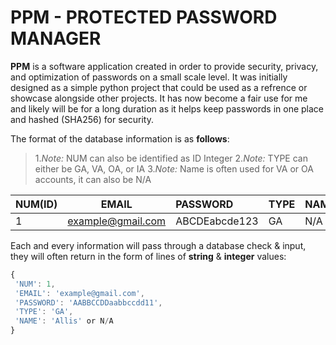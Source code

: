# PPM - PROTECTED PASSWORD MANAGER

**PPM** is a software application created in order to provide security, privacy, and optimization of passwords on a small scale level. It was initially designed as a simple python project that could be used as a refrence or showcase alongside other projects. It has now become a fair use for me and likely will be for a long duration as it helps keep passwords in one place and hashed (SHA256) for security. 

The format of the database information is as **follows**:
>1.*Note:* NUM can also be identified as ID Integer
>2.*Note:* TYPE can either be GA, VA, OA, or IA
>3.*Note:* Name is often used for VA or OA accounts, it can also be N/A

| NUM(ID)| EMAIL             |PASSWORD       |TYPE   |NAME   |
|:-------|:-----------------:|:--------------|:------|:------|
| 1      | example@gmail.com |ABCDEabcde123  |GA     |N/A    |


Each and every information will pass through a database check & input, they will often return in the form of lines of **string** & **integer** values:

```javascript
{
 'NUM': 1,
 'EMAIL': 'example@gmail.com',
 'PASSWORD': 'AABBCCDDaabbccdd11',
 'TYPE': 'GA',
 'NAME': 'Allis' or N/A
}
```